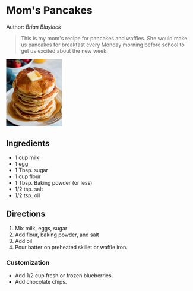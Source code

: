 # Mom's Pancakes

Author: _Brian Blaylock_

> This is my mom's recipe for pancakes and waffles. She would make us pancakes for breakfast every Monday morning before school to get us excited about the new week.

<img src="images/pancakes1.png" width=150>

## Ingredients

- 1 cup milk
- 1 egg
- 1 Tbsp. sugar
- 1 cup flour
- 1 Tbsp. Baking powder (or less)
- 1/2 tsp. salt
- 1/2 tsp. oil

## Directions

1. Mix milk, eggs, sugar
1. Add flour, baking powder, and salt
1. Add oil
1. Pour batter on preheated skillet or waffle iron.

### Customization

- Add 1/2 cup fresh or frozen blueberries.
- Add chocolate chips.

